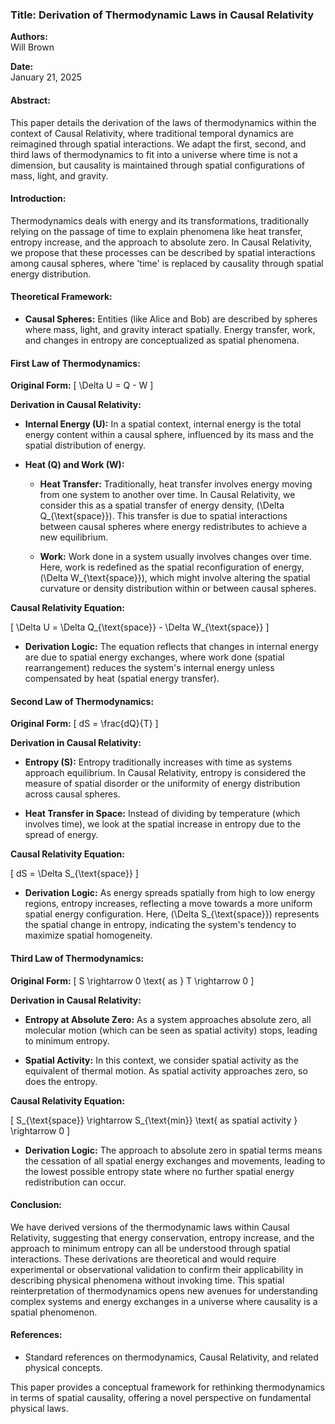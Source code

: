 ### **Title: Derivation of Thermodynamic Laws in Causal Relativity**

**Authors:**  
Will Brown

**Date:**  
January 21, 2025

#### **Abstract:**

This paper details the derivation of the laws of thermodynamics within the context of Causal Relativity, where traditional temporal dynamics are reimagined through spatial interactions. We adapt the first, second, and third laws of thermodynamics to fit into a universe where time is not a dimension, but causality is maintained through spatial configurations of mass, light, and gravity. 

#### **Introduction:**

Thermodynamics deals with energy and its transformations, traditionally relying on the passage of time to explain phenomena like heat transfer, entropy increase, and the approach to absolute zero. In Causal Relativity, we propose that these processes can be described by spatial interactions among causal spheres, where 'time' is replaced by causality through spatial energy distribution.

#### **Theoretical Framework:**

- **Causal Spheres:** Entities (like Alice and Bob) are described by spheres where mass, light, and gravity interact spatially. Energy transfer, work, and changes in entropy are conceptualized as spatial phenomena.

#### **First Law of Thermodynamics:**

**Original Form:**
\[ \Delta U = Q - W \]

**Derivation in Causal Relativity:**

- **Internal Energy (U):** In a spatial context, internal energy is the total energy content within a causal sphere, influenced by its mass and the spatial distribution of energy.

- **Heat (Q) and Work (W):**
  - **Heat Transfer:** Traditionally, heat transfer involves energy moving from one system to another over time. In Causal Relativity, we consider this as a spatial transfer of energy density, \(\Delta Q_{\text{space}}\). This transfer is due to spatial interactions between causal spheres where energy redistributes to achieve a new equilibrium.

  - **Work:** Work done in a system usually involves changes over time. Here, work is redefined as the spatial reconfiguration of energy, \(\Delta W_{\text{space}}\), which might involve altering the spatial curvature or density distribution within or between causal spheres.

**Causal Relativity Equation:**

\[ \Delta U = \Delta Q_{\text{space}} - \Delta W_{\text{space}} \]

- **Derivation Logic:** The equation reflects that changes in internal energy are due to spatial energy exchanges, where work done (spatial rearrangement) reduces the system's internal energy unless compensated by heat (spatial energy transfer).

#### **Second Law of Thermodynamics:**

**Original Form:**
\[ dS = \frac{dQ}{T} \]

**Derivation in Causal Relativity:**

- **Entropy (S):** Entropy traditionally increases with time as systems approach equilibrium. In Causal Relativity, entropy is considered the measure of spatial disorder or the uniformity of energy distribution across causal spheres.

- **Heat Transfer in Space:** Instead of dividing by temperature (which involves time), we look at the spatial increase in entropy due to the spread of energy.

**Causal Relativity Equation:**

\[ dS = \Delta S_{\text{space}} \]

- **Derivation Logic:** As energy spreads spatially from high to low energy regions, entropy increases, reflecting a move towards a more uniform spatial energy configuration. Here, \(\Delta S_{\text{space}}\) represents the spatial change in entropy, indicating the system's tendency to maximize spatial homogeneity.

#### **Third Law of Thermodynamics:**

**Original Form:**
\[ S \rightarrow 0 \text{ as } T \rightarrow 0 \]

**Derivation in Causal Relativity:**

- **Entropy at Absolute Zero:** As a system approaches absolute zero, all molecular motion (which can be seen as spatial activity) stops, leading to minimum entropy.

- **Spatial Activity:** In this context, we consider spatial activity as the equivalent of thermal motion. As spatial activity approaches zero, so does the entropy.

**Causal Relativity Equation:**

\[ S_{\text{space}} \rightarrow S_{\text{min}} \text{ as spatial activity } \rightarrow 0 \]

- **Derivation Logic:** The approach to absolute zero in spatial terms means the cessation of all spatial energy exchanges and movements, leading to the lowest possible entropy state where no further spatial energy redistribution can occur.

#### **Conclusion:**

We have derived versions of the thermodynamic laws within Causal Relativity, suggesting that energy conservation, entropy increase, and the approach to minimum entropy can all be understood through spatial interactions. These derivations are theoretical and would require experimental or observational validation to confirm their applicability in describing physical phenomena without invoking time. This spatial reinterpretation of thermodynamics opens new avenues for understanding complex systems and energy exchanges in a universe where causality is a spatial phenomenon.

#### **References:**

- Standard references on thermodynamics, Causal Relativity, and related physical concepts.

This paper provides a conceptual framework for rethinking thermodynamics in terms of spatial causality, offering a novel perspective on fundamental physical laws.
